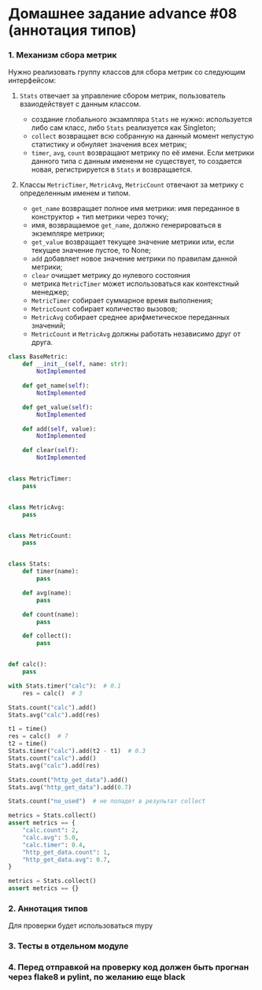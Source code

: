 # Домашнее задание advance #08 (аннотация типов)

### 1. Механизм сбора метрик
Нужно реализовать группу классов для сбора метрик со следующим интерфейсом:
1) `Stats` отвечает за управление сбором метрик, пользователь взаиодействует с данным классом.
   - создание глобального экзампляра `Stats` не нужно: используется либо сам класс, либо `Stats` реализуется как Singleton;
   - `collect` возвращает всю собранную на данный момент непустую статистику и обнуляет значения всех метрик;
   - `timer`, `avg`, `count` возвращают метрику по её имени. Если метрики данного типа с данным имененм не существует, то создается новая, регистрируется в `Stats` и возвращается.

2) Классы `MetricTimer`, `MetricAvg`, `MetricCount` отвечают за метрику с определенным именем и типом.
   - `get_name` возвращает полное имя метрики: имя переданное в конструктор + тип метрики через точку;
   - имя, возвращаемое `get_name`, должно генерироваться в экземпляре метрики;
   - `get_value` возвращает текущее значение метрики или, если текущее значение пустое, то None;
   - `add` добавляет новое значение метрики по правилам данной метрики;
   - `clear` очищает метрику до нулевого состояния
   - метрика `MetricTimer` может использоваться как контекстный менеджер;
   - `MetricTimer` собирает суммарное время выполнения;
   - `MetricCount` собирает количество вызовов;
   - `MetricAvg` собирает среднее арифметическое переданных значений;
   - `MetricCount` и `MetricAvg` должны работать независимо друг от друга.


```py
class BaseMetric:
    def __init__(self, name: str):
        NotImplemented

    def get_name(self):
        NotImplemented

    def get_value(self):
        NotImplemented

    def add(self, value):
        NotImplemented

    def clear(self):
        NotImplemented


class MetricTimer:
    pass


class MetricAvg:
    pass


class MetricCount:
    pass


class Stats:
    def timer(name):
        pass

    def avg(name):
        pass

    def count(name):
        pass

    def collect():
        pass


def calc():
    pass

with Stats.timer("calc"):  # 0.1
    res = calc()  # 3

Stats.count("calc").add()
Stats.avg("calc").add(res)

t1 = time()
res = calc()  # 7
t2 = time()
Stats.timer("calc").add(t2 - t1)  # 0.3
Stats.count("calc").add()
Stats.avg("calc").add(res)

Stats.count("http_get_data").add()
Stats.avg("http_get_data").add(0.7)

Stats.count("no_used")  # не попадет в результат collect

metrics = Stats.collect()
assert metrics == {
    "calc.count": 2,
    "calc.avg": 5.0,
    "calc.timer": 0.4,
    "http_get_data.count": 1,
    "http_get_data.avg": 0.7,
}

metrics = Stats.collect()
assert metrics == {}
```

### 2. Аннотация типов
Для проверки будет использоваться mypy

### 3. Тесты в отдельном модуле

### 4. Перед отправкой на проверку код должен быть прогнан через flake8 и pylint, по желанию еще black
